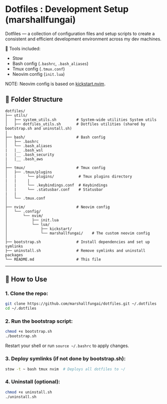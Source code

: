 # Dotfiles : Development Setup (marshallfungai)

Dotfiles — a collection of configuration files and setup scripts to create a consistent and efficient development environment across my dev machines.

🔧 Tools included:
- Stow
- Bash config (`.bashrc`, `.bash_aliases`)
- Tmux config (`.tmux.conf`)
- Neovim config (`init.lua`) 

NOTE: Neovim config is based on [kickstart.nvim](https://github.com/nvim-lua/kickstart.nvim).

## 📁 Folder Structure

```
dotfiles/
├── utils/                      
│   ├── system_utils.sh         # System-wide utilities System utils
│   ├── dotfiles_utils.sh       # Dotfiles utilities (shared by bootstrap.sh and uninstall.sh)
│
├── bash/                       # Bash config
│   ├── .bashrc
│   └── .bash_aliases
|   |__ .bash_wsl
|   |__ .bash_security 
|   |__ .bash_aws 
│
├── tmux/                       # Tmux config
│   ├── .tmux/plugins           
│   |     └── plugins/           # Tmux plugins directory  
|   |     |
│   |     └── .keybindings.conf  # Keybindings  
│   |     └── .statusbar.conf    # Statusbar
|   | 
│   └── .tmux.conf
│   
├── nvim/                       # Neovim config
│   └── .config/
│       └── nvim/
│           ├── init.lua
│           └── lua/
│               ├── kickstart/
│               └── marshallfungai/    # The custom neovim config
│
├── bootstrap.sh                # Install dependencies and set up symlinks
├── uninstall.sh                # Remove symlinks and uninstall packages
└── README.md                   # This file
``` 
---

## 🚀 How to Use

### 1. Clone the repo:
```bash
git clone https://github.com/marshallfungai/dotfiles.git ~/.dotfiles
cd ~/.dotfiles
```

### 2. Run the bootstrap script:
```bash
chmod +x bootstrap.sh
./bootstrap.sh
```
Restart your shell or run `source ~/.bashrc` to apply changes.

### 3. Deploy symlinks (if not done by bootstrap.sh):
```bash
stow -t ~ bash tmux nvim  # Deploys all dotfiles to ~/
```

### 4. Uninstall (optional):
```bash
chmod +x uninstall.sh
./uninstall.sh
```


    
